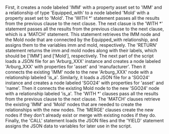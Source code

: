  First, it creates a node labeled 'IMM' with a property asset set to 'IMM' and a relationship of type 'Equipped_with' to a node labeled 'Mold' with a property asset set to 'Mold'.
 The 'WITH *' statement passes all the results from the previous clause to the next clause.
 The next clasue is the 'WITH *' statement passes all the results from the previous clause to the next clause, which is a 'MATCH' statement. This statement retrieves the IMM node and the Mold node that are connected by the Equipped_with relationship, and assigns them to the variables imm and mold, respectively.
 The 'RETURN' statement returns the imm and mold nodes along with their labels, which should be ['IMM'] and ['Mold'], respectively.
 The next part of the script loads a JSON file for an 'Arburg_XXX' instance and creates a node labeled 'Arburg_XXX' with properties for 'asset' and 'manufacturer'. Then it connects the existing 'IMM' node to the new 'Arburg_XXX' node with a relationship labeled 'is_a'.
 Similarly, it loads a JSON file for a 'SGO24' instance and creates a node labeled 'SGO24' with properties for 'asset' and 'name'. Then it connects the existing Mold node to the new 'SGO24' node with a relationship labeled 'is_a'.
 The 'WITH *' clauses pass all the results from the previous clause to the next clause.
 The 'MATCH' clauses retrieve the existing 'IMM' and 'Mold' nodes that are needed to create the relationships with the new nodes. 
 The 'MERGE' clauses create the new nodes if they don't already exist or merge with existing nodes if they do. 
 Finally, the 'CALL' statement loads the JSON files and the 'YIELD' statement assigns the JSON data to variables for later use in the script.
